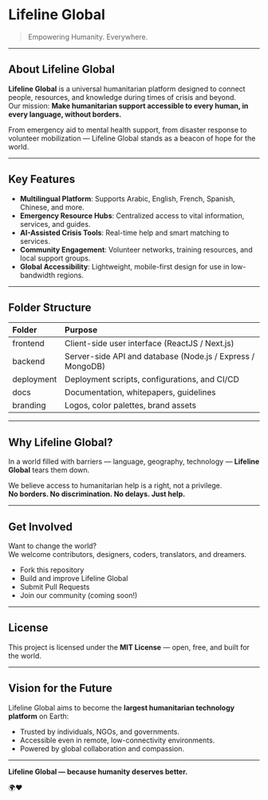 # Lifeline Global

> Empowering Humanity. Everywhere.

---

## About Lifeline Global
**Lifeline Global** is a universal humanitarian platform designed to connect people, resources, and knowledge during times of crisis and beyond.  
Our mission: **Make humanitarian support accessible to every human, in every language, without borders.**

From emergency aid to mental health support, from disaster response to volunteer mobilization — Lifeline Global stands as a beacon of hope for the world.

---

## Key Features
- **Multilingual Platform**: Supports Arabic, English, French, Spanish, Chinese, and more.
- **Emergency Resource Hubs**: Centralized access to vital information, services, and guides.
- **AI-Assisted Crisis Tools**: Real-time help and smart matching to services.
- **Community Engagement**: Volunteer networks, training resources, and local support groups.
- **Global Accessibility**: Lightweight, mobile-first design for use in low-bandwidth regions.

---

## Folder Structure

| Folder | Purpose |
|:-------|:--------|
| frontend | Client-side user interface (ReactJS / Next.js) |
| backend | Server-side API and database (Node.js / Express / MongoDB) |
| deployment | Deployment scripts, configurations, and CI/CD |
| docs | Documentation, whitepapers, guidelines |
| branding | Logos, color palettes, brand assets |

---

## Why Lifeline Global?
In a world filled with barriers — language, geography, technology — **Lifeline Global** tears them down.

We believe access to humanitarian help is a right, not a privilege.  
**No borders. No discrimination. No delays. Just help.**

---

## Get Involved
Want to change the world?  
We welcome contributors, designers, coders, translators, and dreamers.

- Fork this repository
- Build and improve Lifeline Global
- Submit Pull Requests
- Join our community (coming soon!)

---

## License
This project is licensed under the **MIT License** — open, free, and built for the world.

---

## Vision for the Future
Lifeline Global aims to become the **largest humanitarian technology platform** on Earth:
- Trusted by individuals, NGOs, and governments.
- Accessible even in remote, low-connectivity environments.
- Powered by global collaboration and compassion.

---

**Lifeline Global — because humanity deserves better.**

🌍❤️
